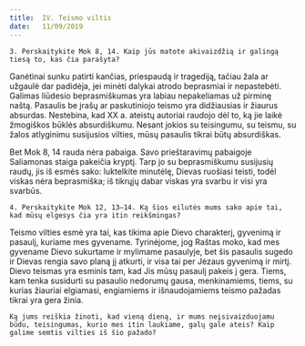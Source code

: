 ```yaml
---
title:  IV. Teismo viltis
date:   11/09/2019
---
```


`3. Perskaitykite Mok 8, 14. Kaip jūs matote akivaizdžią ir galingą tiesą to, kas čia parašyta?`
														
Ganėtinai sunku patirti kančias, priespaudą ir tragediją, tačiau žala ar užgaulė dar padidėja, jei minėti dalykai atrodo beprasmiai ir nepastebėti. Galimas liūdesio beprasmiškumas yra labiau nepakeliamas už pirminę naštą. Pasaulis be įrašų ar paskutiniojo teismo yra didžiausias ir žiaurus absurdas. Nestebina, kad XX a. ateistų autoriai raudojo dėl to, ką jie laikė žmogiškos būklės absurdiškumu. Nesant jokios su teisingumu, su teismu, su žalos atlyginimu susijusios vilties, mūsų pasaulis tikrai būtų absurdiškas.

Bet Mok 8, 14 rauda nėra pabaiga. Savo prieštaravimų pabaigoje Saliamonas staiga pakeičia kryptį. Tarp jo su beprasmiškumu susijusių raudų, jis iš esmės sako: luktelkite minutėlę, Dievas ruošiasi teisti, todėl viskas nėra beprasmiška; iš tikrųjų dabar viskas yra svarbu ir visi yra svarbūs.

`4. Perskaitykite Mok 12, 13–14. Ką šios eilutės mums sako apie tai, kad mūsų elgesys čia yra itin reikšmingas?`
														
Teismo vilties esmė yra tai, kas tikima apie Dievo charakterį, gyvenimą ir pasaulį, kuriame mes gyvename. Tyrinėjome, jog Raštas moko, kad mes gyvename Dievo sukurtame ir mylimame pasaulyje, bet šis pasaulis sugedo ir Dievas rengia savo planą jį atkurti, ir visa tai per Jėzaus gyvenimą ir mirtį. Dievo teismas yra esminis tam, kad Jis mūsų pasaulį pakeis į gera. Tiems, kam tenka susidurti su pasaulio nedorumų gausa, menkinamiems, tiems, su kurias žiauriai elgiamasi, engiamiems ir išnaudojamiems teismo pažadas tikrai yra gera žinia.

`Ką jums reiškia žinoti, kad vieną dieną, ir mums neįsivaizduojamu būdu, teisingumas, kurio mes itin laukiame, galų gale ateis? Kaip galime semtis vilties iš šio pažado?`
